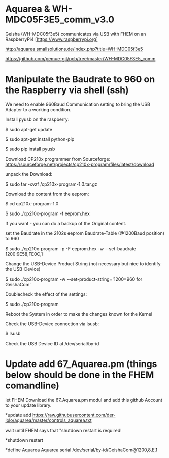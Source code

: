 # Aquarea & WH-MDC05F3E5_comm_v3.0
Geisha (WH-MDC05f3e5) communicates via USB with FHEM on an RaspberryPi4 [https://www.raspberrypi.org]

http://aquarea.smallsolutions.de/index.php?title=WH-MDC05f3e5

https://github.com/pemue-git/pcb/tree/master/WH-MDC05F3E5_comm

# Manipulate the Baudrate to 960 on the Raspberry via shell (ssh)

We need to enable 960Baud Communication setting to bring the USB Adapter to a working condition.

Install pyusb on the raspberry:

$ sudo apt-get update

$ sudo apt-get install python-pip  

$ sudo pip install pyusb

Download CP210x programmer from Sourceforge:
https://sourceforge.net/projects/cp210x-program/files/latest/download

unpack the Download:

$ sudo tar -xvzf /cp210x-program-1.0.tar.gz


Download the content from the eeprom:

$ cd cp210x-program-1.0

$ sudo ./cp210x-program -f eeprom.hex

If you want - you can do a backup of the Original content.


set the Baudrate in the 2102s eeprom Baudrate-Table (@1200Baud position) to 960

$ sudo ./cp210x-program -p -F eeprom.hex -w --set-baudrate 1200:9E58,FE0C,1

Change the USB-Device Product String (not necessary but nice to identify the USB-Device)

$ sudo ./cp210x-program -w --set-product-string='1200=960 for GeishaCom'

Doublecheck the effect of the settings:

$ sudo ./cp210x-program

Reboot the System in order to make the changes known for the Kernel 

Check the USB-Device connection via lsusb:

$ lsusb

Check the USB Device ID at /dev/serial/by-id



# Update add 67_Aquarea.pm (things below should be done in the FHEM comandline)

let FHEM Download the 67_Aquarea.pm modul and add this github Account to your update library.

*update add https://raw.githubusercontent.com/der-lolo/aquarea/master/controls_aquarea.txt

wait until FHEM says that "shutdown restart is required!

*shutdown restart 

*define Aquarea Aquarea serial /dev/serial/by-id/GeishaCom@1200,8,E,1 



